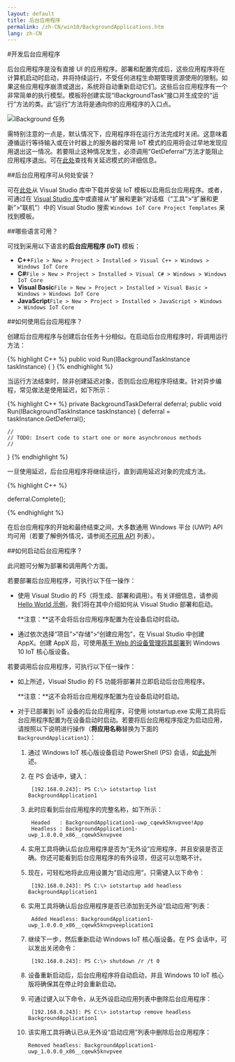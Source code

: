 ```yaml
---
layout: default
title: 后台应用程序
permalink: /zh-CN/win10/BackgroundApplications.htm
lang: zh-CN
---
```


#开发后台应用程序

后台应用程序是没有直接 UI 的应用程序。部署和配置完成后，这些应用程序将在计算机启动时启动，并将持续运行，不受任何进程生命期管理资源使用的限制。如果这些应用程序崩溃或退出，系统将自动重新启动它们。这些后台应用程序有一个非常简单的执行模型。模板将创建实现“IBackgroundTask”接口并生成空的“运行”方法的类。此“运行”方法将是通向你的应用程序的入口点。

![IBackground 任务]({{site.baseurl}}/images/BackgroundApplications/backgroundTaskScreenshot.png)

需特别注意的一点是，默认情况下，应用程序将在运行方法完成时关闭。这意味着遵循运行等待输入或在计时器上的服务器的常用 IoT 模式的应用将会过早地发现应用退出这一情况。若要阻止这种情况发生，必须调用“GetDeferral”方法才能阻止应用程序退出。可在[此处](https://msdn.microsoft.com/zh-CN/library/windows/apps/windows.applicationmodel.background.backgroundtaskdeferral.aspx)查找有关延迟模式的详细信息。

##后台应用程序可从何处安装？ 

可在[此处](https://visualstudiogallery.msdn.microsoft.com/06507e74-41cf-47b2-b7fe-8a2624202d36)从 Visual Studio 库中下载并安装 IoT 模板以启用后台应用程序。或者，可通过在 [Visual Studio 库](https://visualstudiogallery.msdn.microsoft.com/)中或直接从“扩展和更新”对话框（“工具”\>“扩展和更新”\>“联机”）中的 Visual Studio 搜索 `Windows IoT Core Project Templates` 来找到模板。

##哪些语言可用？

可找到采用以下语言的**后台应用程序 \(IoT\)** 模板：

* **C++**`File > New > Project > Installed > Visual C++ > Windows > Windows IoT Core`
* **C\#**`File > New > Project > Installed > Visual C# > Windows > Windows IoT Core`
* **Visual Basic**`File > New > Project > Installed > Visual Basic > Windows > Windows IoT Core`
* **JavaScript**`File > New > Project > Installed > JavaScript > Windows > Windows IoT Core`

##如何使用后台应用程序？ 

创建后台应用程序与创建后台任务十分相似。在启动后台应用程序时，将调用运行方法：

{% highlight C++ %}
public void Run(IBackgroundTaskInstance taskInstance)
{
}
{% endhighlight %}

当运行方法结束时，除非创建延迟对象，否则后台应用程序将结束。针对异步编程，常见做法是使用延迟，如下所示：

{% highlight C++ %}
private BackgroundTaskDeferral deferral;
public void Run(IBackgroundTaskInstance taskInstance)
{
    deferral = taskInstance.GetDeferral();
    
    //
    // TODO: Insert code to start one or more asynchronous methods
    //
}
{% endhighlight %}

一旦使用延迟，后台应用程序将继续运行，直到调用延迟对象的完成方法。

{% highlight C++ %}

deferral.Complete();

{% endhighlight %}

在后台应用程序的开始和最终结束之间，大多数通用 Windows 平台 \(UWP\) API 均可用（若要了解例外情况，请参阅[不可用 API]({{site.baseurl}}/{{page.lang}}/win10/UnavailableApis.htm) 列表）。

##如何启动后台应用程序？

此问题可分解为部署和调用两个方面。

若要部署后台应用程序，可执行以下任一操作：

* 使用 Visual Studio 的 F5（将生成、部署和调用）。有关详细信息，请参阅 [Hello World 示例]({{site.baseurl}}/{{page.lang}}/win10/samples/HelloWorld.htm#deploy-the-app-to-your-windows-iot-core-device)，我们将在其中介绍如何从 Visual Studio 部署和启动。

    **注意：**这不会将后台应用程序配置为在设备启动时启动。

* 通过依次选择“项目”\>“存储”\>“创建应用包”，在 Visual Studio 中创建 AppX。创建 AppX 后，可使用[基于 Web 的设备管理将其部署]({{site.baseurl}}/{{page.lang}}/win10/tools/Webb.htm#apps)到 Windows 10 IoT 核心版设备。

若要调用后台应用程序，可执行以下任一操作：

* 如上所述，Visual Studio 的 F5 功能将部署并立即启动后台应用程序。

    **注意：**这不会将后台应用程序配置为在设备启动时启动。

* 对于已部署到 IoT 设备的后台应用程序，可使用 iotstartup.exe 实用工具将后台应用程序配置为在设备启动时启动。若要将后台应用程序指定为启动应用，请按照以下说明进行操作（**将应用名称**替换为下面的 `BackgroundApplication1`）：

    1. 通过 Windows IoT 核心版设备启动 PowerShell \(PS\) 会话，如[此处]({{site.baseurl}}/{{page.lang}}/win10/samples/PowerShell.htm)所述。

    2. 在 PS 会话中，键入：

            [192.168.0.243]: PS C:\> iotstartup list BackgroundApplication1

    3. 此时应看到后台应用程序的完整名称，如下所示：

            Headed   : BackgroundApplication1-uwp_cqewk5knvpvee!App
            Headless : BackgroundApplication1-uwp_1.0.0.0_x86__cqewk5knvpvee

    4. 实用工具将确认后台应用程序是否为“无外设”应用程序，并且安装是否正确。你还可能看到后台应用程序的有外设项，但这可以忽略不计。

    5. 现在，可轻松地将此应用设置为“启动应用”。只需键入以下命令：

            [192.168.0.243]: PS C:\> iotstartup add headless BackgroundApplication1

    6. 实用工具将确认后台应用程序是否已添加到无外设“启动应用”列表：

            Added Headless: BackgroundApplication1-uwp_1.0.0.0_x86__cqewk5knvpveeplication1

    7. 继续下一步，然后重新启动 Windows IoT 核心版设备。在 PS 会话中，可以发出关闭命令：

            [192.168.0.243]: PS C:\> shutdown /r /t 0

    8. 设备重新启动后，后台应用程序将自动启动，并且 Windows 10 IoT 核心版将确保其在停止时会重新启动。

    9. 可通过键入以下命令，从无外设启动应用列表中删除后台应用程序：

            [192.168.0.243]: PS C:\> iotstartup remove headless BackgroundApplication1

    10. 该实用工具将确认已从无外设“启动应用”列表中删除后台应用程序：

            Removed headless: BackgroundApplication1-uwp_1.0.0.0_x86__cqewk5knvpvee

